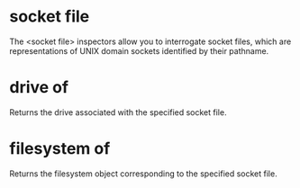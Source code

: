 # socket file

The &lt;socket file&gt; inspectors allow you to interrogate socket files, which are representations of UNIX domain sockets identified by their pathname.

# drive of <socket file>

Returns the drive associated with the specified socket file.

# filesystem of <socket file>

Returns the filesystem object corresponding to the specified socket file.
